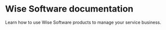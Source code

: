 # Wise Software documentation

Learn how to use Wise Software products to manage your service business.

